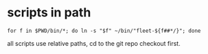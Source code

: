 # scripts in path

```
for f in $PWD/bin/*; do ln -s "$f" ~/bin/"fleet-${f##*/}"; done
```

all scripts use relative paths, cd to the git repo checkout first.
